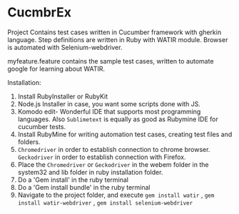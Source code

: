 # CucmbrEx
Project Contains test cases written in Cucumber framework with gherkin language. Step definitions are written in Ruby with WATIR module.
Browser is automated with Selenium-webdriver.

myfeature.feature contains the sample test cases, written to automate google for learning about WATIR.

Installation:

1. Install RubyInstaller or RubyKit
2. Node.js Installer in case, you want some scripts done with JS.
3. Komodo edit- Wonderful IDE that supports most programming languages. Also `Sublimetext` is equally as good as Rubymine IDE for cucumber tests.
4. Install RubyMine for writing automation test cases, creating test files and folders.
5. `Chromedriver` in order to establish connection to chrome browser. `Geckodriver` in order to establish connection with Firefox.
6. Place the `Chromedriver` or `Geckodriver` in the webem folder in the system32 and lib folder in ruby installation folder.
7. Do a 'Gem install' in the ruby terminal
8. Do a 'Gem install bundle' in the ruby terminal
9. Navigate to the project folder, and execute `gem install watir` , `gem install watir-webdriver` , `gem install selenium-webdriver`

